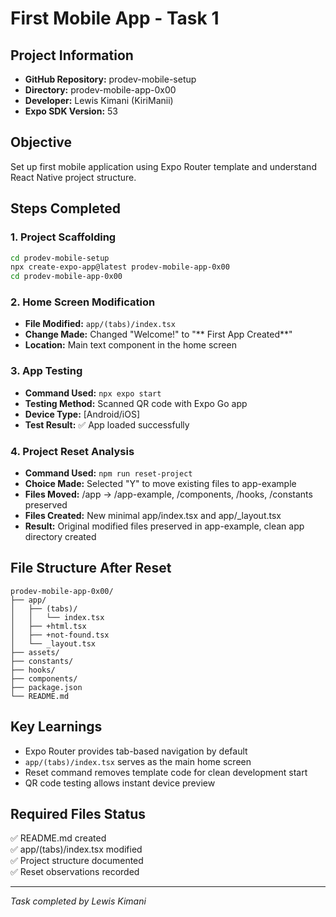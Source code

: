 # First Mobile App - Task 1

## Project Information
- **GitHub Repository:** prodev-mobile-setup
- **Directory:** prodev-mobile-app-0x00
- **Developer:** Lewis Kimani (KiriManii)
- **Expo SDK Version:** 53

## Objective
Set up first mobile application using Expo Router template and understand React Native project structure.

## Steps Completed

### 1. Project Scaffolding
```bash
cd prodev-mobile-setup
npx create-expo-app@latest prodev-mobile-app-0x00
cd prodev-mobile-app-0x00
```

### 2. Home Screen Modification
- **File Modified:** `app/(tabs)/index.tsx`
- **Change Made:** Changed "Welcome!" to "** First App Created**"
- **Location:** Main text component in the home screen

### 3. App Testing
- **Command Used:** `npx expo start`
- **Testing Method:** Scanned QR code with Expo Go app
- **Device Type:** [Android/iOS]
- **Test Result:** ✅ App loaded successfully

### 4. Project Reset Analysis
- **Command Used:** `npm run reset-project`
- **Choice Made:** Selected "Y" to move existing files to app-example
- **Files Moved:** /app → /app-example, /components, /hooks, /constants preserved
- **Files Created:** New minimal app/index.tsx and app/_layout.tsx  
- **Result:** Original modified files preserved in app-example, clean app directory created

## File Structure After Reset
```
prodev-mobile-app-0x00/
├── app/
│   ├── (tabs)/
│   │   └── index.tsx
│   ├── +html.tsx
│   ├── +not-found.tsx
│   └── _layout.tsx
├── assets/
├── constants/
├── hooks/
├── components/
├── package.json
└── README.md
```

## Key Learnings
- Expo Router provides tab-based navigation by default
- `app/(tabs)/index.tsx` serves as the main home screen
- Reset command removes template code for clean development start
- QR code testing allows instant device preview

## Required Files Status
✅ README.md created  
✅ app/(tabs)/index.tsx modified  
✅ Project structure documented  
✅ Reset observations recorded  

---
*Task completed by Lewis Kimani*